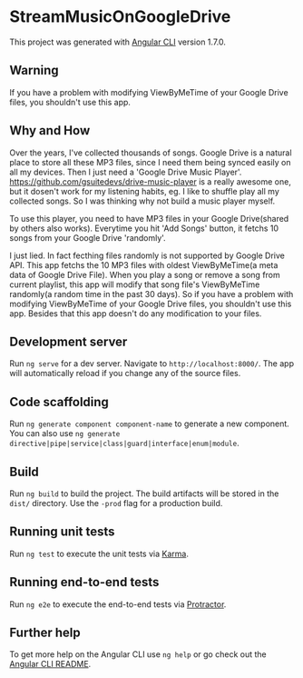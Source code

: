 # StreamMusicOnGoogleDrive

This project was generated with [Angular CLI](https://github.com/angular/angular-cli) version 1.7.0.

## Warning
If you have a problem with modifying ViewByMeTime of your Google Drive files, you shouldn't use this app.

## Why and How

Over the years, I've collected thousands of songs. Google Drive is a natural place to store all these MP3 files, since I need them being synced easily on all my devices. Then I just need a 'Google Drive Music Player'. https://github.com/gsuitedevs/drive-music-player is a really awesome one, but it dosen't work for my listening habits, eg. I like to shuffle play all my collected songs. So I was thinking why not build a music player myself.

To use this player, you need to have MP3 files in your Google Drive(shared by others also works). Everytime you hit 'Add Songs' button, it fetchs 10 songs from your Google Drive 'randomly'. 

I just lied. In fact fecthing files randomly is not supported by Google Drive API. This app fetchs the 10 MP3 files with oldest ViewByMeTime(a meta data of Google Drive File). When you play a song or remove a song from current playlist, this app will modify that song file's ViewByMeTime randomly(a random time in the past 30 days). So if you have a problem with modifying ViewByMeTime of your Google Drive files, you shouldn't use this app. Besides that this app doesn't do any modification to your files. 

## Development server

Run `ng serve` for a dev server. Navigate to `http://localhost:8000/`. The app will automatically reload if you change any of the source files.

## Code scaffolding

Run `ng generate component component-name` to generate a new component. You can also use `ng generate directive|pipe|service|class|guard|interface|enum|module`.

## Build

Run `ng build` to build the project. The build artifacts will be stored in the `dist/` directory. Use the `-prod` flag for a production build.

## Running unit tests

Run `ng test` to execute the unit tests via [Karma](https://karma-runner.github.io).

## Running end-to-end tests

Run `ng e2e` to execute the end-to-end tests via [Protractor](http://www.protractortest.org/).

## Further help

To get more help on the Angular CLI use `ng help` or go check out the [Angular CLI README](https://github.com/angular/angular-cli/blob/master/README.md).
